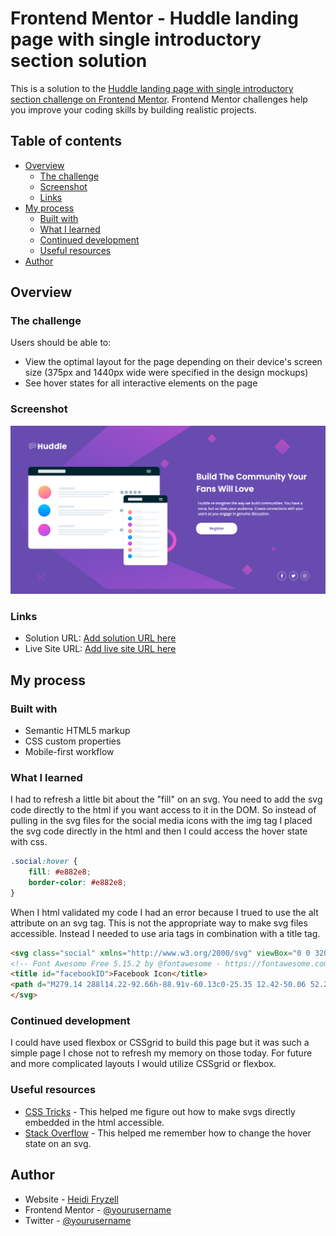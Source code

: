 # Frontend Mentor - Huddle landing page with single introductory section solution

This is a solution to the [Huddle landing page with single introductory section challenge on Frontend Mentor](https://www.frontendmentor.io/challenges/huddle-landing-page-with-a-single-introductory-section-B_2Wvxgi0). Frontend Mentor challenges help you improve your coding skills by building realistic projects. 

## Table of contents

- [Overview](#overview)
  - [The challenge](#the-challenge)
  - [Screenshot](#screenshot)
  - [Links](#links)
- [My process](#my-process)
  - [Built with](#built-with)
  - [What I learned](#what-i-learned)
  - [Continued development](#continued-development)
  - [Useful resources](#useful-resources)
- [Author](#author)


## Overview

### The challenge

Users should be able to:

- View the optimal layout for the page depending on their device's screen size (375px and 1440px wide were specified in the design mockups)
- See hover states for all interactive elements on the page

### Screenshot

![](./screenshot.png)


### Links

- Solution URL: [Add solution URL here](https://www.frontendmentor.io/solutions/responsive-accessible-landing-page-using-semantic-html5-and-css3-Xo2uyKAPF)
- Live Site URL: [Add live site URL here](https://heidi37.github.io/huddle-landing-page/)

## My process

### Built with

- Semantic HTML5 markup
- CSS custom properties
- Mobile-first workflow


### What I learned

I had to refresh a little bit about the "fill" on an svg. You need to add the svg code directly to the html if you want access to it in the DOM. So instead of pulling in the svg files for the social media icons with the img tag I placed the svg code directly in the html and then I could access the hover state with css.


```css
.social:hover {
    fill: #e882e8;
    border-color: #e882e8;
}
```

When I html validated my code I had an error because I trued to use the alt attribute on an svg tag. This is not the appropriate way to make svg files accessible. Instead I needed to use aria tags in combination with a title tag.

```html
<svg class="social" xmlns="http://www.w3.org/2000/svg" viewBox="0 0 320 512" aria-labelledby="facebookID">
<!-- Font Awesome Free 5.15.2 by @fontawesome - https://fontawesome.com License - https://fontawesome.com/license/free (Icons: CC BY 4.0, Fonts: SIL OFL 1.1, Code: MIT License) -->
<title id="facebookID">Facebook Icon</title>
<path d="M279.14 288l14.22-92.66h-88.91v-60.13c0-25.35 12.42-50.06 52.24-50.06h40.42V6.26S260.43 0 225.36 0c-73.22 0-121.08 44.38-121.08 124.72v70.62H22.89V288h81.39v224h100.17V288z" />
</svg>
```


### Continued development

I could have used flexbox or CSSgrid to build this page but it was such a simple page I chose not to refresh my memory on those today. For future and more complicated layouts I would utilize CSSgrid or flexbox.


### Useful resources

- [CSS Tricks](https://css-tricks.com/accessible-svgs/) - This helped me figure out how to make svgs directly embedded in the html accessible.
- [Stack Overflow](https://stackoverflow.com/questions/19157122/css-change-fill-color-on-hover-svg-path) - This helped me remember how to change the hover state on an svg.



## Author

- Website - [Heidi Fryzell](https://heidifryzell.com)
- Frontend Mentor - [@yourusername](https://www.frontendmentor.io/profile/heidi37)
- Twitter - [@yourusername](https://www.twitter.com/heidifryz)



